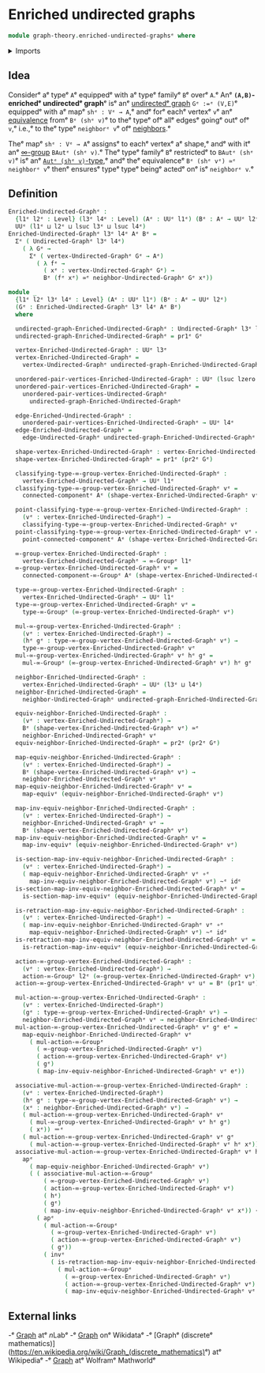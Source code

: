 # Enriched undirected graphs

```agda
module graph-theory.enriched-undirected-graphsᵉ where
```

<details><summary>Imports</summary>

```agda
open import foundation.action-on-identifications-functionsᵉ
open import foundation.connected-componentsᵉ
open import foundation.dependent-pair-typesᵉ
open import foundation.equivalencesᵉ
open import foundation.function-typesᵉ
open import foundation.homotopiesᵉ
open import foundation.identity-typesᵉ
open import foundation.universe-levelsᵉ

open import graph-theory.neighbors-undirected-graphsᵉ
open import graph-theory.undirected-graphsᵉ

open import higher-group-theory.higher-group-actionsᵉ
open import higher-group-theory.higher-groupsᵉ
```

</details>

## Idea

Considerᵉ aᵉ typeᵉ `A`ᵉ equippedᵉ with aᵉ typeᵉ familyᵉ `B`ᵉ overᵉ `A`.ᵉ Anᵉ
**`(A,B)`-enrichedᵉ undirectedᵉ graph**ᵉ isᵉ anᵉ
[undirectedᵉ graph](graph-theory.undirected-graphs.mdᵉ) `Gᵉ :=ᵉ (V,E)`ᵉ equippedᵉ with
aᵉ mapᵉ `shᵉ : Vᵉ → A`,ᵉ andᵉ forᵉ eachᵉ vertexᵉ `v`ᵉ anᵉ
[equivalence](foundation-core.equivalences.mdᵉ) fromᵉ `Bᵉ (shᵉ v)`ᵉ to theᵉ typeᵉ ofᵉ
allᵉ edgesᵉ goingᵉ outᵉ ofᵉ `v`,ᵉ i.e.,ᵉ to theᵉ typeᵉ `neighborᵉ v`ᵉ ofᵉ
[neighbors](graph-theory.neighbors-undirected-graphs.md).ᵉ

Theᵉ mapᵉ `shᵉ : Vᵉ → A`ᵉ assignsᵉ to eachᵉ vertexᵉ aᵉ shape,ᵉ andᵉ with itᵉ anᵉ
[∞-group](higher-group-theory.higher-groups.mdᵉ) `BAutᵉ (shᵉ v)`.ᵉ Theᵉ typeᵉ familyᵉ
`B`ᵉ restrictedᵉ to `BAutᵉ (shᵉ v)`ᵉ isᵉ anᵉ
[`Autᵉ (shᵉ v)`-type](higher-group-theory.higher-group-actions.md),ᵉ andᵉ theᵉ
equivalenceᵉ `Bᵉ (shᵉ vᵉ) ≃ᵉ neighborᵉ v`ᵉ thenᵉ ensuresᵉ typeᵉ typeᵉ beingᵉ actedᵉ onᵉ isᵉ
`neighborᵉ v`.ᵉ

## Definition

```agda
Enriched-Undirected-Graphᵉ :
  {l1ᵉ l2ᵉ : Level} (l3ᵉ l4ᵉ : Level) (Aᵉ : UUᵉ l1ᵉ) (Bᵉ : Aᵉ → UUᵉ l2ᵉ) →
  UUᵉ (l1ᵉ ⊔ l2ᵉ ⊔ lsuc l3ᵉ ⊔ lsuc l4ᵉ)
Enriched-Undirected-Graphᵉ l3ᵉ l4ᵉ Aᵉ Bᵉ =
  Σᵉ ( Undirected-Graphᵉ l3ᵉ l4ᵉ)
    ( λ Gᵉ →
      Σᵉ ( vertex-Undirected-Graphᵉ Gᵉ → Aᵉ)
        ( λ fᵉ →
          ( xᵉ : vertex-Undirected-Graphᵉ Gᵉ) →
          Bᵉ (fᵉ xᵉ) ≃ᵉ neighbor-Undirected-Graphᵉ Gᵉ xᵉ))

module _
  {l1ᵉ l2ᵉ l3ᵉ l4ᵉ : Level} (Aᵉ : UUᵉ l1ᵉ) (Bᵉ : Aᵉ → UUᵉ l2ᵉ)
  (Gᵉ : Enriched-Undirected-Graphᵉ l3ᵉ l4ᵉ Aᵉ Bᵉ)
  where

  undirected-graph-Enriched-Undirected-Graphᵉ : Undirected-Graphᵉ l3ᵉ l4ᵉ
  undirected-graph-Enriched-Undirected-Graphᵉ = pr1ᵉ Gᵉ

  vertex-Enriched-Undirected-Graphᵉ : UUᵉ l3ᵉ
  vertex-Enriched-Undirected-Graphᵉ =
    vertex-Undirected-Graphᵉ undirected-graph-Enriched-Undirected-Graphᵉ

  unordered-pair-vertices-Enriched-Undirected-Graphᵉ : UUᵉ (lsuc lzero ⊔ l3ᵉ)
  unordered-pair-vertices-Enriched-Undirected-Graphᵉ =
    unordered-pair-vertices-Undirected-Graphᵉ
      undirected-graph-Enriched-Undirected-Graphᵉ

  edge-Enriched-Undirected-Graphᵉ :
    unordered-pair-vertices-Enriched-Undirected-Graphᵉ → UUᵉ l4ᵉ
  edge-Enriched-Undirected-Graphᵉ =
    edge-Undirected-Graphᵉ undirected-graph-Enriched-Undirected-Graphᵉ

  shape-vertex-Enriched-Undirected-Graphᵉ : vertex-Enriched-Undirected-Graphᵉ → Aᵉ
  shape-vertex-Enriched-Undirected-Graphᵉ = pr1ᵉ (pr2ᵉ Gᵉ)

  classifying-type-∞-group-vertex-Enriched-Undirected-Graphᵉ :
    vertex-Enriched-Undirected-Graphᵉ → UUᵉ l1ᵉ
  classifying-type-∞-group-vertex-Enriched-Undirected-Graphᵉ vᵉ =
    connected-componentᵉ Aᵉ (shape-vertex-Enriched-Undirected-Graphᵉ vᵉ)

  point-classifying-type-∞-group-vertex-Enriched-Undirected-Graphᵉ :
    (vᵉ : vertex-Enriched-Undirected-Graphᵉ) →
    classifying-type-∞-group-vertex-Enriched-Undirected-Graphᵉ vᵉ
  point-classifying-type-∞-group-vertex-Enriched-Undirected-Graphᵉ vᵉ =
    point-connected-componentᵉ Aᵉ (shape-vertex-Enriched-Undirected-Graphᵉ vᵉ)

  ∞-group-vertex-Enriched-Undirected-Graphᵉ :
    vertex-Enriched-Undirected-Graphᵉ → ∞-Groupᵉ l1ᵉ
  ∞-group-vertex-Enriched-Undirected-Graphᵉ vᵉ =
    connected-component-∞-Groupᵉ Aᵉ (shape-vertex-Enriched-Undirected-Graphᵉ vᵉ)

  type-∞-group-vertex-Enriched-Undirected-Graphᵉ :
    vertex-Enriched-Undirected-Graphᵉ → UUᵉ l1ᵉ
  type-∞-group-vertex-Enriched-Undirected-Graphᵉ vᵉ =
    type-∞-Groupᵉ (∞-group-vertex-Enriched-Undirected-Graphᵉ vᵉ)

  mul-∞-group-vertex-Enriched-Undirected-Graphᵉ :
    (vᵉ : vertex-Enriched-Undirected-Graphᵉ) →
    (hᵉ gᵉ : type-∞-group-vertex-Enriched-Undirected-Graphᵉ vᵉ) →
    type-∞-group-vertex-Enriched-Undirected-Graphᵉ vᵉ
  mul-∞-group-vertex-Enriched-Undirected-Graphᵉ vᵉ hᵉ gᵉ =
    mul-∞-Groupᵉ (∞-group-vertex-Enriched-Undirected-Graphᵉ vᵉ) hᵉ gᵉ

  neighbor-Enriched-Undirected-Graphᵉ :
    vertex-Enriched-Undirected-Graphᵉ → UUᵉ (l3ᵉ ⊔ l4ᵉ)
  neighbor-Enriched-Undirected-Graphᵉ =
    neighbor-Undirected-Graphᵉ undirected-graph-Enriched-Undirected-Graphᵉ

  equiv-neighbor-Enriched-Undirected-Graphᵉ :
    (vᵉ : vertex-Enriched-Undirected-Graphᵉ) →
    Bᵉ (shape-vertex-Enriched-Undirected-Graphᵉ vᵉ) ≃ᵉ
    neighbor-Enriched-Undirected-Graphᵉ vᵉ
  equiv-neighbor-Enriched-Undirected-Graphᵉ = pr2ᵉ (pr2ᵉ Gᵉ)

  map-equiv-neighbor-Enriched-Undirected-Graphᵉ :
    (vᵉ : vertex-Enriched-Undirected-Graphᵉ) →
    Bᵉ (shape-vertex-Enriched-Undirected-Graphᵉ vᵉ) →
    neighbor-Enriched-Undirected-Graphᵉ vᵉ
  map-equiv-neighbor-Enriched-Undirected-Graphᵉ vᵉ =
    map-equivᵉ (equiv-neighbor-Enriched-Undirected-Graphᵉ vᵉ)

  map-inv-equiv-neighbor-Enriched-Undirected-Graphᵉ :
    (vᵉ : vertex-Enriched-Undirected-Graphᵉ) →
    neighbor-Enriched-Undirected-Graphᵉ vᵉ →
    Bᵉ (shape-vertex-Enriched-Undirected-Graphᵉ vᵉ)
  map-inv-equiv-neighbor-Enriched-Undirected-Graphᵉ vᵉ =
    map-inv-equivᵉ (equiv-neighbor-Enriched-Undirected-Graphᵉ vᵉ)

  is-section-map-inv-equiv-neighbor-Enriched-Undirected-Graphᵉ :
    (vᵉ : vertex-Enriched-Undirected-Graphᵉ) →
    ( map-equiv-neighbor-Enriched-Undirected-Graphᵉ vᵉ ∘ᵉ
      map-inv-equiv-neighbor-Enriched-Undirected-Graphᵉ vᵉ) ~ᵉ idᵉ
  is-section-map-inv-equiv-neighbor-Enriched-Undirected-Graphᵉ vᵉ =
    is-section-map-inv-equivᵉ (equiv-neighbor-Enriched-Undirected-Graphᵉ vᵉ)

  is-retraction-map-inv-equiv-neighbor-Enriched-Undirected-Graphᵉ :
    (vᵉ : vertex-Enriched-Undirected-Graphᵉ) →
    ( map-inv-equiv-neighbor-Enriched-Undirected-Graphᵉ vᵉ ∘ᵉ
      map-equiv-neighbor-Enriched-Undirected-Graphᵉ vᵉ) ~ᵉ idᵉ
  is-retraction-map-inv-equiv-neighbor-Enriched-Undirected-Graphᵉ vᵉ =
    is-retraction-map-inv-equivᵉ (equiv-neighbor-Enriched-Undirected-Graphᵉ vᵉ)

  action-∞-group-vertex-Enriched-Undirected-Graphᵉ :
    (vᵉ : vertex-Enriched-Undirected-Graphᵉ) →
    action-∞-Groupᵉ l2ᵉ (∞-group-vertex-Enriched-Undirected-Graphᵉ vᵉ)
  action-∞-group-vertex-Enriched-Undirected-Graphᵉ vᵉ uᵉ = Bᵉ (pr1ᵉ uᵉ)

  mul-action-∞-group-vertex-Enriched-Undirected-Graphᵉ :
    (vᵉ : vertex-Enriched-Undirected-Graphᵉ)
    (gᵉ : type-∞-group-vertex-Enriched-Undirected-Graphᵉ vᵉ) →
    neighbor-Enriched-Undirected-Graphᵉ vᵉ → neighbor-Enriched-Undirected-Graphᵉ vᵉ
  mul-action-∞-group-vertex-Enriched-Undirected-Graphᵉ vᵉ gᵉ eᵉ =
    map-equiv-neighbor-Enriched-Undirected-Graphᵉ vᵉ
      ( mul-action-∞-Groupᵉ
        ( ∞-group-vertex-Enriched-Undirected-Graphᵉ vᵉ)
        ( action-∞-group-vertex-Enriched-Undirected-Graphᵉ vᵉ)
        ( gᵉ)
        ( map-inv-equiv-neighbor-Enriched-Undirected-Graphᵉ vᵉ eᵉ))

  associative-mul-action-∞-group-vertex-Enriched-Undirected-Graphᵉ :
    (vᵉ : vertex-Enriched-Undirected-Graphᵉ)
    (hᵉ gᵉ : type-∞-group-vertex-Enriched-Undirected-Graphᵉ vᵉ) →
    (xᵉ : neighbor-Enriched-Undirected-Graphᵉ vᵉ) →
    ( mul-action-∞-group-vertex-Enriched-Undirected-Graphᵉ vᵉ
      ( mul-∞-group-vertex-Enriched-Undirected-Graphᵉ vᵉ hᵉ gᵉ)
      ( xᵉ)) ＝ᵉ
    ( mul-action-∞-group-vertex-Enriched-Undirected-Graphᵉ vᵉ gᵉ
      ( mul-action-∞-group-vertex-Enriched-Undirected-Graphᵉ vᵉ hᵉ xᵉ))
  associative-mul-action-∞-group-vertex-Enriched-Undirected-Graphᵉ vᵉ hᵉ gᵉ xᵉ =
    apᵉ
      ( map-equiv-neighbor-Enriched-Undirected-Graphᵉ vᵉ)
      ( ( associative-mul-action-∞-Groupᵉ
          ( ∞-group-vertex-Enriched-Undirected-Graphᵉ vᵉ)
          ( action-∞-group-vertex-Enriched-Undirected-Graphᵉ vᵉ)
          ( hᵉ)
          ( gᵉ)
          ( map-inv-equiv-neighbor-Enriched-Undirected-Graphᵉ vᵉ xᵉ)) ∙ᵉ
        ( apᵉ
          ( mul-action-∞-Groupᵉ
            ( ∞-group-vertex-Enriched-Undirected-Graphᵉ vᵉ)
            ( action-∞-group-vertex-Enriched-Undirected-Graphᵉ vᵉ)
            ( gᵉ))
          ( invᵉ
            ( is-retraction-map-inv-equiv-neighbor-Enriched-Undirected-Graphᵉ vᵉ
              ( mul-action-∞-Groupᵉ
                ( ∞-group-vertex-Enriched-Undirected-Graphᵉ vᵉ)
                ( action-∞-group-vertex-Enriched-Undirected-Graphᵉ vᵉ) hᵉ
                ( map-inv-equiv-neighbor-Enriched-Undirected-Graphᵉ vᵉ xᵉ))))))
```

## External links

-ᵉ [Graph](https://ncatlab.org/nlab/show/graphᵉ) atᵉ $n$Labᵉ
-ᵉ [Graph](https://www.wikidata.org/entity/Q141488ᵉ) onᵉ Wikidataᵉ
-ᵉ [Graphᵉ (discreteᵉ mathematics)](<https://en.wikipedia.org/wiki/Graph_(discrete_mathematics)>ᵉ)
  atᵉ Wikipediaᵉ
-ᵉ [Graph](https://mathworld.wolfram.com/Graph.htmlᵉ) atᵉ Wolframᵉ Mathworldᵉ